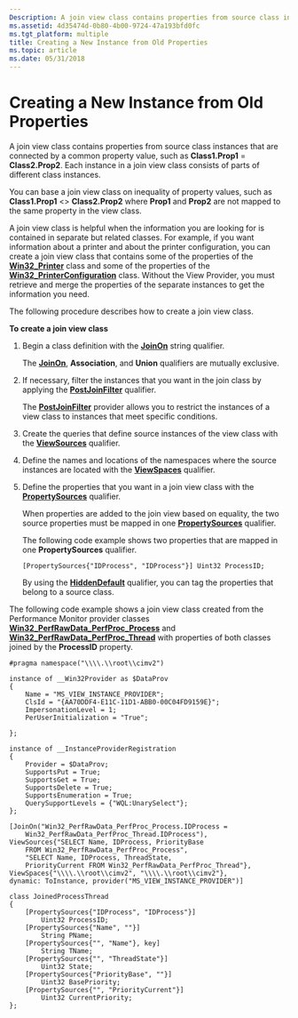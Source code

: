 ```yaml
---
Description: A join view class contains properties from source class instances that are connected by a common property value, such as Class1.Prop1 = Class2.Prop2. Each instance in a join view class consists of parts of different class instances.
ms.assetid: 4d35474d-0b80-4b00-9724-47a193bfd0fc
ms.tgt_platform: multiple
title: Creating a New Instance from Old Properties
ms.topic: article
ms.date: 05/31/2018
---
```


# Creating a New Instance from Old Properties

A join view class contains properties from source class instances that are connected by a common property value, such as **Class1.Prop1** = **Class2.Prop2**. Each instance in a join view class consists of parts of different class instances.

You can base a join view class on inequality of property values, such as **Class1.Prop1** <> **Class2.Prop2** where **Prop1** and **Prop2** are not mapped to the same property in the view class.

A join view class is helpful when the information you are looking for is contained in separate but related classes. For example, if you want information about a printer and about the printer configuration, you can create a join view class that contains some of the properties of the [**Win32\_Printer**](/windows/desktop/CIMWin32Prov/win32-printer) class and some of the properties of the [**Win32\_PrinterConfiguration**](/windows/desktop/CIMWin32Prov/win32-printerconfiguration) class. Without the View Provider, you must retrieve and merge the properties of the separate instances to get the information you need.

The following procedure describes how to create a join view class.

**To create a join view class**

1.  Begin a class definition with the [**JoinOn**](qualifiers-specific-to-the-view-provider.md) string qualifier.

    The [**JoinOn**](qualifiers-specific-to-the-view-provider.md), **Association**, and **Union** qualifiers are mutually exclusive.

2.  If necessary, filter the instances that you want in the join class by applying the [**PostJoinFilter**](postjoinfilter-qualifier.md) qualifier.

    The [**PostJoinFilter**](postjoinfilter-qualifier.md) provider allows you to restrict the instances of a view class to instances that meet specific conditions.

3.  Create the queries that define source instances of the view class with the [**ViewSources**](viewsources-qualifier.md) qualifier.
4.  Define the names and locations of the namespaces where the source instances are located with the [**ViewSpaces**](viewspaces-qualifier.md) qualifier.
5.  Define the properties that you want in a join view class with the [**PropertySources**](propertysources-qualifier.md) qualifier.

    When properties are added to the join view based on equality, the two source properties must be mapped in one [**PropertySources**](propertysources-qualifier.md) qualifier.

    The following code example shows two properties that are mapped in one **PropertySources** qualifier.

    ``` syntax
    [PropertySources{"IDProcess", "IDProcess"}] Uint32 ProcessID;
    ```

    By using the [**HiddenDefault**](qualifiers-specific-to-the-view-provider.md) qualifier, you can tag the properties that belong to a source class.

The following code example shows a join view class created from the Performance Monitor provider classes [**Win32\_PerfRawData\_PerfProc\_Process**](/windows/desktop/WmiSdk/retrieving-raw-and-formatted-performance-data) and [**Win32\_PerfRawData\_PerfProc\_Thread**](/previous-versions//aa394325(v=vs.85)) with properties of both classes joined by the **ProcessID** property.

``` syntax
#pragma namespace("\\\\.\\root\\cimv2")

instance of __Win32Provider as $DataProv
{
    Name = "MS_VIEW_INSTANCE_PROVIDER";
    ClsId = "{AA70DDF4-E11C-11D1-ABB0-00C04FD9159E}";
    ImpersonationLevel = 1;
    PerUserInitialization = "True";
    
};

instance of __InstanceProviderRegistration
{
    Provider = $DataProv;
    SupportsPut = True;
    SupportsGet = True;
    SupportsDelete = True;
    SupportsEnumeration = True;
    QuerySupportLevels = {"WQL:UnarySelect"};
};

[JoinOn("Win32_PerfRawData_PerfProc_Process.IDProcess = 
    Win32_PerfRawData_PerfProc_Thread.IDProcess"), 
ViewSources{"SELECT Name, IDProcess, PriorityBase 
    FROM Win32_PerfRawData_PerfProc_Process", 
    "SELECT Name, IDProcess, ThreadState, 
    PriorityCurrent FROM Win32_PerfRawData_PerfProc_Thread"},
ViewSpaces{"\\\\.\\root\\cimv2", "\\\\.\\root\\cimv2"},
dynamic: ToInstance, provider("MS_VIEW_INSTANCE_PROVIDER")]

class JoinedProcessThread
{
    [PropertySources{"IDProcess", "IDProcess"}] 
        Uint32 ProcessID;
    [PropertySources{"Name", ""}] 
        String PName;
    [PropertySources{"", "Name"}, key]   
        String TName;
    [PropertySources{"", "ThreadState"}] 
        Uint32 State;
    [PropertySources{"PriorityBase", ""}] 
        Uint32 BasePriority;
    [PropertySources{"", "PriorityCurrent"}] 
        Uint32 CurrentPriority;    
};
```

 

 